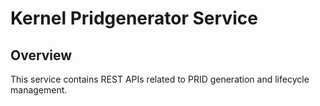 # Kernel Pridgenerator Service

## Overview
This service contains REST APIs related to PRID generation and lifecycle management. 

